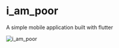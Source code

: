 # i_am_poor

A simple mobile application built with flutter

 
 
![i_am_poor](https://github.com/user-attachments/assets/94d77659-2f9a-48a1-ae6b-185653613d06)
